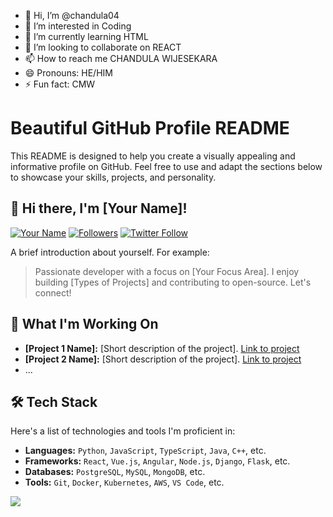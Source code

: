 - 👋 Hi, I’m @chandula04
- 👀 I’m interested in Coding
- 🌱 I’m currently learning HTML
- 💞️ I’m looking to collaborate on REACT
- 📫 How to reach me CHANDULA WIJESEKARA
- 😄 Pronouns: HE/HIM
- ⚡ Fun fact: CMW
# Beautiful GitHub Profile README

This README is designed to help you create a visually appealing and informative profile on GitHub. Feel free to use and adapt the sections below to showcase your skills, projects, and personality.

## 👋 Hi there, I'm [Your Name]!

[![Your Name](https://img.shields.io/badge/Author-%5BYour%20Name%5D-blueviolet)](https://github.com/[YourUsername])
[![Followers](https://img.shields.io/github/followers/[YourUsername]?style=social)](https://github.com/[YourUsername]?tab=followers)
[![Twitter Follow](https://img.shields.io/twitter/follow/[YourTwitterHandle]?style=social)](https://twitter.com/[YourTwitterHandle])

A brief introduction about yourself. For example:

> Passionate developer with a focus on [Your Focus Area]. I enjoy building [Types of Projects] and contributing to open-source. Let's connect!

## 🚀 What I'm Working On

-   **[Project 1 Name]:** [Short description of the project]. [Link to project](https://github.com/[YourUsername]/[Project1])
-   **[Project 2 Name]:** [Short description of the project]. [Link to project](https://github.com/[YourUsername]/[Project2])
-   ...

## 🛠️ Tech Stack

Here's a list of technologies and tools I'm proficient in:

-   **Languages:** `Python`, `JavaScript`, `TypeScript`, `Java`, `C++`, etc.
-   **Frameworks:** `React`, `Vue.js`, `Angular`, `Node.js`, `Django`, `Flask`, etc.
-   **Databases:** `PostgreSQL`, `MySQL`, `MongoDB`, etc.
-   **Tools:** `Git`, `Docker`, `Kubernetes`, `AWS`, `VS Code`, etc.

<p align="left">
  <a href="[https://skillicons.dev](https://skillicons.dev)">
    <img src="[https://skillicons.dev/icons?i=python,js,react,nodejs,git,docker,aws,vscode](https://www.google.com/search?q=https://skillicons.dev/icons%3Fi%3Dpython,js,react,nodejs,git,docker,aws,vscode)" />
  </a>
</p>
<!---
chandula04/chandula04 is a ✨ special ✨ repository because its `README.md` (this file) appears on your GitHub profile.
You can click the Preview link to take a look at your changes.
--->

